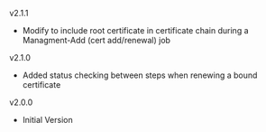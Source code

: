 v2.1.1
- Modify to include root certificate in certificate chain during a Managment-Add (cert add/renewal) job

v2.1.0
- Added status checking between steps when renewing a bound certificate

v2.0.0
- Initial Version
